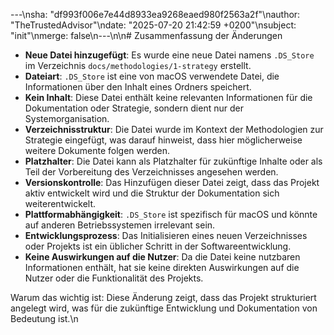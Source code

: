 ---\nsha: "df993f006e7e44d8933ea9268eaed980f2563a2f"\nauthor: "TheTrustedAdvisor"\ndate: "2025-07-20 21:42:59 +0200"\nsubject: "init"\nmerge: false\n---\n\n# Zusammenfassung der Änderungen

- **Neue Datei hinzugefügt**: Es wurde eine neue Datei namens `.DS_Store` im Verzeichnis `docs/methodologies/1-strategy` erstellt.
- **Dateiart**: `.DS_Store` ist eine von macOS verwendete Datei, die Informationen über den Inhalt eines Ordners speichert.
- **Kein Inhalt**: Diese Datei enthält keine relevanten Informationen für die Dokumentation oder Strategie, sondern dient nur der Systemorganisation.
- **Verzeichnisstruktur**: Die Datei wurde im Kontext der Methodologien zur Strategie eingefügt, was darauf hinweist, dass hier möglicherweise weitere Dokumente folgen werden.
- **Platzhalter**: Die Datei kann als Platzhalter für zukünftige Inhalte oder als Teil der Vorbereitung des Verzeichnisses angesehen werden.
- **Versionskontrolle**: Das Hinzufügen dieser Datei zeigt, dass das Projekt aktiv entwickelt wird und die Struktur der Dokumentation sich weiterentwickelt.
- **Plattformabhängigkeit**: `.DS_Store` ist spezifisch für macOS und könnte auf anderen Betriebssystemen irrelevant sein.
- **Entwicklungsprozess**: Das Initialisieren eines neuen Verzeichnisses oder Projekts ist ein üblicher Schritt in der Softwareentwicklung.
- **Keine Auswirkungen auf die Nutzer**: Da die Datei keine nutzbaren Informationen enthält, hat sie keine direkten Auswirkungen auf die Nutzer oder die Funktionalität des Projekts.

Warum das wichtig ist: Diese Änderung zeigt, dass das Projekt strukturiert angelegt wird, was für die zukünftige Entwicklung und Dokumentation von Bedeutung ist.\n